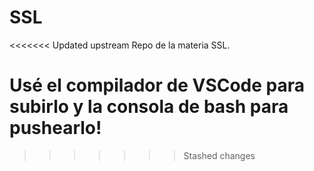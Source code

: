 # SSL

<<<<<<< Updated upstream
Repo de la materia SSL.

Usé el compilador de VSCode para subirlo y la consola de bash para pushearlo! 
=======
>>>>>>> Stashed changes

